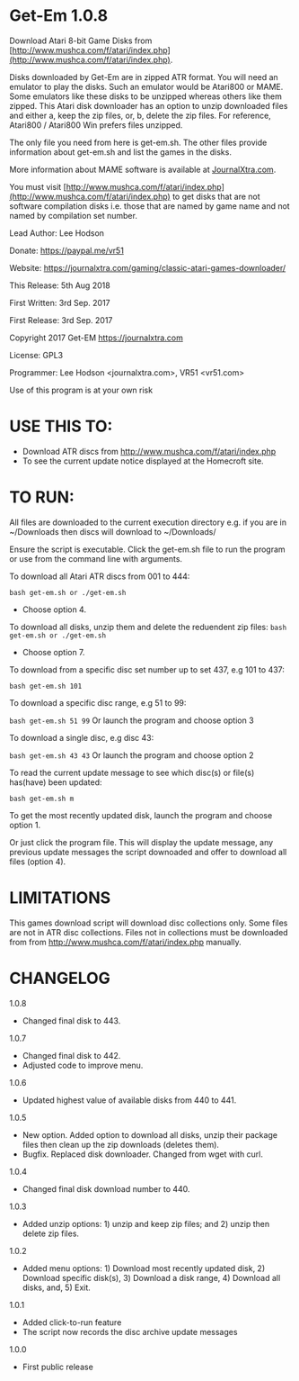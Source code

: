 # Get-Em 1.0.8

Download Atari 8-bit Game Disks from [http://www.mushca.com/f/atari/index.php](http://www.mushca.com/f/atari/index.php).

Disks downloaded by Get-Em are in zipped ATR format. You will need an emulator to play the disks. Such an emulator would be Atari800 or MAME. Some emulators like these disks to be unzipped whereas others like them zipped. This Atari disk downloader has an option to unzip downloaded files and either a, keep the zip files, or, b, delete the zip files. For reference, Atari800 / Atari800 Win prefers files unzipped.

The only file you need from here is get-em.sh. The other files provide information about get-em.sh and list the games in the disks.

More information about MAME software is available at [JournalXtra.com](https://journalxtra.com/gaming/download-complete-sets-of-mess-and-mame-roms/).

You must visit [http://www.mushca.com/f/atari/index.php](http://www.mushca.com/f/atari/index.php) to get disks that are not software compilation disks i.e. those that are named by game name and not named by compilation set number.

Lead Author: Lee Hodson

Donate: https://paypal.me/vr51

Website: https://journalxtra.com/gaming/classic-atari-games-downloader/

This Release: 5th Aug 2018

First Written: 3rd Sep. 2017

First Release: 3rd Sep. 2017


Copyright 2017 Get-EM <https://journalxtra.com>

License: GPL3

Programmer: Lee Hodson <journalxtra.com>, VR51 <vr51.com>

Use of this program is at your own risk

# USE THIS TO:

- Download ATR discs from http://www.mushca.com/f/atari/index.php
- To see the current update notice displayed at the Homecroft site.

# TO RUN:

All files are downloaded to the current execution directory e.g. if you are in ~/Downloads then discs will download to ~/Downloads/<files>

Ensure the script is executable. Click the get-em.sh file to run the program or use from the command line with arguments.

To download all Atari ATR discs from 001 to 444:

```bash get-em.sh or ./get-em.sh```
- Choose option 4.

To download all disks, unzip them and delete the reduendent zip files:
```bash get-em.sh or ./get-em.sh```
- Choose option 7.

To download from a specific disc set number up to set 437, e.g 101 to 437:

```bash get-em.sh 101```

To download a specific disc range, e.g 51 to 99:

```bash get-em.sh 51 99```
Or launch the program and choose option 3

To download a single disc, e.g disc 43:

```bash get-em.sh 43 43```
Or launch the program and choose option 2

To read the current update message to see which disc(s) or file(s) has(have) been updated:

```bash get-em.sh m```

To get the most recently updated disk, launch the program and choose option 1.

Or just click the program file. This will display the update message, any previous update messages the script downoaded and offer to download all files (option 4).

# LIMITATIONS

This games download script will download disc collections only. Some files are not in ATR disc collections. Files not in collections must be downloaded from from http://www.mushca.com/f/atari/index.php manually.

# CHANGELOG
1.0.8
- Changed final disk to 443.

1.0.7
- Changed final disk to 442.
- Adjusted code to improve menu.

1.0.6
- Updated highest value of available disks from 440 to 441.

1.0.5
- New option. Added option to download all disks, unzip their package files then clean up the zip downloads (deletes them).
- Bugfix. Replaced disk downloader. Changed from wget with curl.

1.0.4
- Changed final disk download number to 440.

1.0.3
- Added unzip options: 1) unzip and keep zip files; and 2) unzip then delete zip files.

1.0.2
- Added menu options: 1) Download most recently updated disk, 2) Download specific disk(s), 3) Download a disk range, 4) Download all disks, and, 5) Exit.

1.0.1
- Added click-to-run feature
- The script now records the disc archive update messages

1.0.0
- First public release
